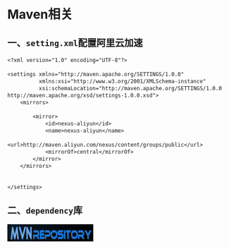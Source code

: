 # Maven相关
## 一、`setting.xml`配置阿里云加速
```
<?xml version="1.0" encoding="UTF-8"?>

<settings xmlns="http://maven.apache.org/SETTINGS/1.0.0"
          xmlns:xsi="http://www.w3.org/2001/XMLSchema-instance"
          xsi:schemaLocation="http://maven.apache.org/SETTINGS/1.0.0 http://maven.apache.org/xsd/settings-1.0.0.xsd">
    <mirrors>

        <mirror>
            <id>nexus-aliyun</id>
            <name>nexus-aliyun</name>
            <url>http://maven.aliyun.com/nexus/content/groups/public</url>
            <mirrorOf>central</mirrorOf>
        </mirror>
    </mirrors>


</settings>
```
## 二、`dependency`库
[![](2022-03-01-22-36-30.png)](https://mvnrepository.com/)